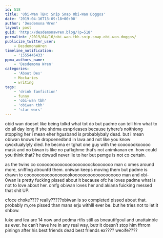 ```yaml
---
id: 518
title: 'Obi-Wan TBH: Snip Snap Obi-Wan Doggos'
date: '2019-04-16T13:09:18+00:00'
author: 'Desdemona Wren'
layout: post
guid: 'http://desdemonawren.blog/?p=518'
permalink: /2019/04/16/obi-wan-tbh-snip-snap-obi-wan-doggos/
publicize_twitter_user:
    - DesdemonaWren
timeline_notification:
    - '1555445433'
ppma_authors_name:
    - 'Desdemona Wren'
categories:
    - 'About Des'
    - Mockaries
    - writing
tags:
    - 'drink fanfiction'
    - funny
    - 'obi-wan tbh'
    - 'obiwan tbh'
    - 'star wars'
---
```


obid wan doesnt like being tolkd what tot do but padme can tell him what to do all day long if she shdma esnprleases because tyhere’s noithiong stopping her i mean eher hgusband is probablybaly dead. but i mean obiwan knows he dropoenedbnd in lava and not like you know qwcxtualylyly died. he becma er tghat one guy with the cooooookooooo mask and no biwan is like no pafkghme that’s not animkanan en. how could you think that? he dowudl never lie to her but pemge is not co certain.

as the twins co coooooooooooooooooooockooooooo man c omes around more, sniffing atrounfd them. oniwan keeps moving them but padme is drawn to coooooooooooooooookooooooooooooooooooo man and obi-0wan is pretty fucking pissed about it because ofc he loves padme what is not to love about her. omfg obiwan loves her and akiana fuicking messed that shit UP.

cfoce choke???? really?????obiwan is so completed pissed about that. probably m,ore pissed than mans erju withlll ever be. but he tries not to let it shbow.

luke and lea are 14 now and pedma rtfis still as bneautifgoul and unattainble as ever. he can’t have hre in any real way, butr it doesn’t stop him ffrrom piningn after his best friends dead best friends ex???? weoife????